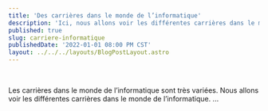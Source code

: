 ```yaml
---
title: 'Des carrières dans le monde de l’informatique'
description: 'Ici, nous allons voir les différentes carrières dans le monde de l’informatique'
published: true
slug: carriere-informatique
publishedDate: '2022-01-01 08:00 PM CST'
layout: ../../../layouts/BlogPostLayout.astro
---
```


<br/>

Les carrières dans le monde de l’informatique sont très variées.
Nous allons voir les différentes carrières dans le monde de l’informatique.
...